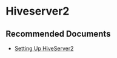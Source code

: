 <properties
  pageTitle="Hiveserver2"
  description="Hiveserver2"
  Service="microsoft.hdinsight"
  resource="clusters"
  authors="pjfreitas"
  ms.author="pfreitas"
  displayOrder="10"
  selfHelpType="resource"
  supportTopicIds="32629069"
  resourceTags=""
  productPesIds="15078"
  cloudEnvironments="public"
  ArticleId="b47d28df-b6a9-4eb6-b5c7-a6f595e49636"
/>

# Hiveserver2 

## **Recommended Documents**

* [Setting Up HiveServer2](https://cwiki.apache.org/confluence/display/Hive/Setting+Up+HiveServer2)
